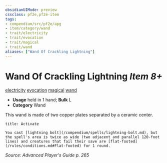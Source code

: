 ```yaml
---
obsidianUIMode: preview
cssclass: pf2e,pf2e-item
tags:
- compendium/src/pf2e/apg
- item/category/wand
- trait/electricity
- trait/evocation
- trait/magical
- trait/wand
aliases: ["Wand Of Crackling Lightning"]
---
```

# Wand Of Crackling Lightning *Item 8+*  
[electricity](/rules/traits/electricity.md)  [evocation](/rules/traits/evocation.md)  [magical](/rules/traits/magical.md)  [wand](/rules/traits/wand.md)  

- **Usage** held in 1 hand; **Bulk** L
- **Category** Wand

This wand is made of two copper plates separated by a ceramic center.

```ad-embed-ability
title: Activate

You cast [lightning bolt](/compendium/spells/lightning-bolt.md), but the spell's area is twice as wide (two adjacent and parallel 120-foot lines) and creatures that fail their save are [flat-footed](/rules/conditions.md#Flat-footed) for 1 round.
```

*Source: Advanced Player's Guide p. 265*